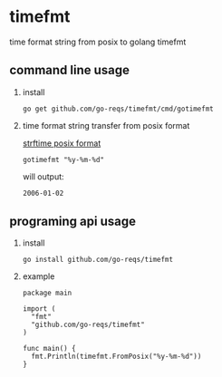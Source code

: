 # timefmt

time format string from posix to golang timefmt

## command line usage

1. install

    ```shell
    go get github.com/go-reqs/timefmt/cmd/gotimefmt
    ```

1. time format string transfer from posix format

    [strftime posix format](https://man7.org/linux/man-pages/man3/strftime.3.html)

    ```shell
    gotimefmt "%y-%m-%d"
    ```

    will output:

    ```txt
    2006-01-02
    ```

## programing api usage

1. install

    ```shell
    go install github.com/go-reqs/timefmt
    ```

1. example

    ```golang
    package main

    import (
      "fmt"
      "github.com/go-reqs/timefmt"
    )

    func main() {
      fmt.Println(timefmt.FromPosix("%y-%m-%d"))
    }
    ```
